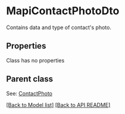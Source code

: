 
# MapiContactPhotoDto

Contains data and type of contact's photo.             

## Properties
Class has no properties

## Parent class

See: [ContactPhoto](ContactPhoto.md)



[[Back to Model list]](Models.md) [[Back to API README]](README.md)

